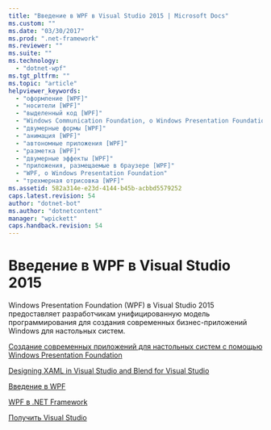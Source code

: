 ```yaml
---
title: "Введение в WPF в Visual Studio 2015 | Microsoft Docs"
ms.custom: ""
ms.date: "03/30/2017"
ms.prod: ".net-framework"
ms.reviewer: ""
ms.suite: ""
ms.technology: 
  - "dotnet-wpf"
ms.tgt_pltfrm: ""
ms.topic: "article"
helpviewer_keywords: 
  - "оформление [WPF]"
  - "носители [WPF]"
  - "выделенный код [WPF]"
  - "Windows Communication Foundation, о Windows Presentation Foundation"
  - "двумерные формы [WPF]"
  - "анимация [WPF]"
  - "автономные приложения [WPF]"
  - "разметка [WPF]"
  - "двумерные эффекты [WPF]"
  - "приложения, размещаемые в браузере [WPF]"
  - "WPF, о Windows Presentation Foundation"
  - "трехмерная отрисовка [WPF]"
ms.assetid: 582a314e-e23d-4144-b45b-acbbd5579252
caps.latest.revision: 54
author: "dotnet-bot"
ms.author: "dotnetcontent"
manager: "wpickett"
caps.handback.revision: 54
---
```

# Введение в WPF в Visual Studio 2015
Windows Presentation Foundation \(WPF\) в Visual Studio 2015 предоставляет разработчикам унифицированную модель программирования для создания современных бизнес\-приложений Windows для настольных систем.  
  
 [Создание современных приложений для настольных систем с помощью Windows Presentation Foundation](../Topic/Create%20Modern%20Desktop%20Applications%20with%20Windows%20Presentation%20Foundation.md)  
  
 [Designing XAML in Visual Studio and Blend for Visual Studio](../Topic/Designing%20XAML%20in%20Visual%20Studio.md)  
  
 [Введение в WPF](../Topic/Introduction%20to%20WPF.md)  
  
 [WPF в .NET Framework](https://msdn.microsoft.com/en-us/library/ms754130\(v=vs.100\).aspx)  
  
 [Получить Visual Studio](https://www.visualstudio.com/features/wpf-vs)